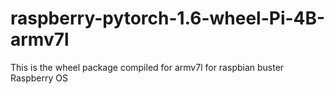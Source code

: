 # raspberry-pytorch-1.6-wheel-Pi-4B-armv7l
This is the wheel package compiled for armv7l for raspbian buster Raspberry OS
